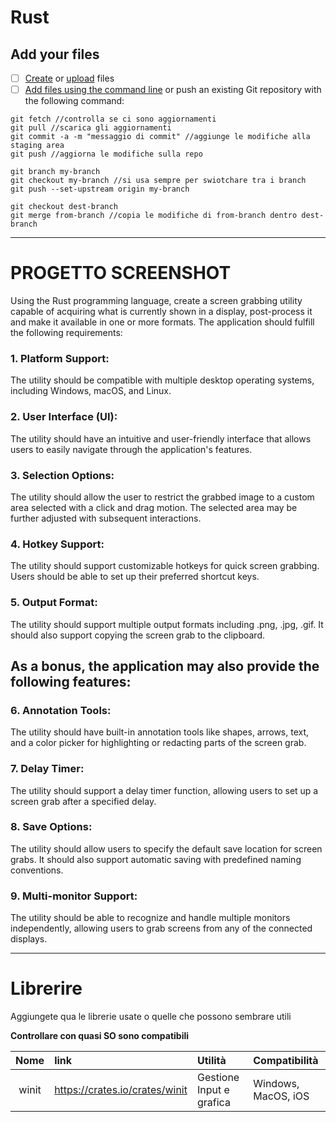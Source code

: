 # Rust

## Add your files

- [ ] [Create](https://docs.gitlab.com/ee/user/project/repository/web_editor.html#create-a-file) or [upload](https://docs.gitlab.com/ee/user/project/repository/web_editor.html#upload-a-file) files
- [ ] [Add files using the command line](https://docs.gitlab.com/ee/gitlab-basics/add-file.html#add-a-file-using-the-command-line) or push an existing Git repository with the following command:

```
git fetch //controlla se ci sono aggiornamenti
git pull //scarica gli aggiornamenti
git commit -a -m "messaggio di commit" //aggiunge le modifiche alla staging area
git push //aggiorna le modifiche sulla repo
```
```
git branch my-branch
git checkout my-branch //si usa sempre per swiotchare tra i branch
git push --set-upstream origin my-branch
```
```
git checkout dest-branch
git merge from-branch //copia le modifiche di from-branch dentro dest-branch
```

***

# PROGETTO SCREENSHOT

Using the Rust programming language, create a screen grabbing utility capable of
acquiring what is currently shown in a display, post-process it and make it available
in one or more formats.
The application should fulfill the following requirements:

### 1. Platform Support:
The utility should be compatible with multiple desktop
operating systems, including Windows, macOS, and Linux.
### 2. User Interface (UI):
The utility should have an intuitive and user-friendly
interface that allows users to easily navigate through the application's
features.
### 3. Selection Options:
The utility should allow the user to restrict the grabbed
image to a custom area selected with a click and drag motion. The selected
area may be further adjusted with subsequent interactions.
### 4. Hotkey Support:
The utility should support customizable hotkeys for quick
   screen grabbing. Users should be able to set up their preferred shortcut keys.
### 5. Output Format:
The utility should support multiple output formats including
.png, .jpg, .gif. It should also support copying the screen grab to the clipboard.

## As a bonus, the application may also provide the following features:

### 6. Annotation Tools:
The utility should have built-in annotation tools like
shapes, arrows, text, and a color picker for highlighting or redacting parts of
   the screen grab.
### 7. Delay Timer:
The utility should support a delay timer function, allowing users
to set up a screen grab after a specified delay.
### 8. Save Options:
The utility should allow users to specify the default save
location for screen grabs. It should also support automatic saving with
predefined naming conventions.
### 9. Multi-monitor Support:
The utility should be able to recognize and handle
multiple monitors independently, allowing users to grab screens from any of the connected
displays.

***

# Librerire
Aggiungete qua le librerie usate o quelle che possono sembrare utili

**Controllare con quasi SO sono compatibili**

|  Nome  | link                           | Utilità                   | Compatibilità       |
|:------:|:-------------------------------|:--------------------------|:--------------------|
| winit  | https://crates.io/crates/winit | Gestione Input e grafica  | Windows, MacOS, iOS |